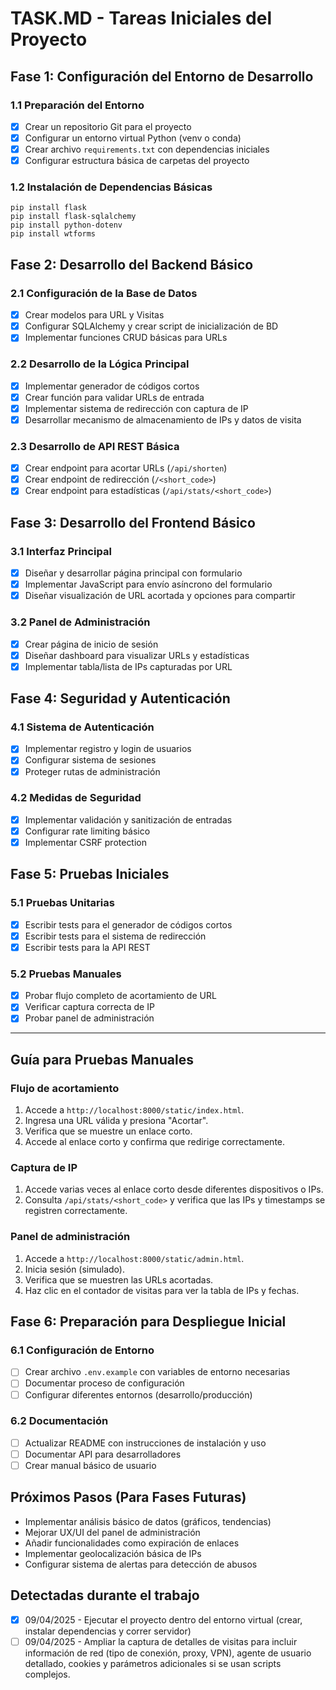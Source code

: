 # TASK.MD - Tareas Iniciales del Proyecto

## Fase 1: Configuración del Entorno de Desarrollo

### 1.1 Preparación del Entorno
- [x] Crear un repositorio Git para el proyecto
- [x] Configurar un entorno virtual Python (venv o conda)
- [x] Crear archivo `requirements.txt` con dependencias iniciales
- [x] Configurar estructura básica de carpetas del proyecto

### 1.2 Instalación de Dependencias Básicas
```
pip install flask
pip install flask-sqlalchemy
pip install python-dotenv
pip install wtforms
```

## Fase 2: Desarrollo del Backend Básico

### 2.1 Configuración de la Base de Datos
- [x] Crear modelos para URL y Visitas
- [x] Configurar SQLAlchemy y crear script de inicialización de BD
- [x] Implementar funciones CRUD básicas para URLs

### 2.2 Desarrollo de la Lógica Principal
- [x] Implementar generador de códigos cortos
- [x] Crear función para validar URLs de entrada
- [x] Implementar sistema de redirección con captura de IP
- [x] Desarrollar mecanismo de almacenamiento de IPs y datos de visita

### 2.3 Desarrollo de API REST Básica
- [x] Crear endpoint para acortar URLs (`/api/shorten`)
- [x] Crear endpoint de redirección (`/<short_code>`)
- [x] Crear endpoint para estadísticas (`/api/stats/<short_code>`)

## Fase 3: Desarrollo del Frontend Básico

### 3.1 Interfaz Principal
- [x] Diseñar y desarrollar página principal con formulario
- [x] Implementar JavaScript para envío asíncrono del formulario
- [x] Diseñar visualización de URL acortada y opciones para compartir

### 3.2 Panel de Administración
- [x] Crear página de inicio de sesión
- [x] Diseñar dashboard para visualizar URLs y estadísticas
- [x] Implementar tabla/lista de IPs capturadas por URL

## Fase 4: Seguridad y Autenticación

### 4.1 Sistema de Autenticación
- [x] Implementar registro y login de usuarios
- [x] Configurar sistema de sesiones
- [x] Proteger rutas de administración

### 4.2 Medidas de Seguridad
- [x] Implementar validación y sanitización de entradas
- [x] Configurar rate limiting básico
- [x] Implementar CSRF protection

## Fase 5: Pruebas Iniciales

### 5.1 Pruebas Unitarias
- [x] Escribir tests para el generador de códigos cortos
- [x] Escribir tests para el sistema de redirección
- [x] Escribir tests para la API REST

### 5.2 Pruebas Manuales
- [x] Probar flujo completo de acortamiento de URL
- [x] Verificar captura correcta de IP
- [x] Probar panel de administración

---

## Guía para Pruebas Manuales

### Flujo de acortamiento
1. Accede a `http://localhost:8000/static/index.html`.
2. Ingresa una URL válida y presiona "Acortar".
3. Verifica que se muestre un enlace corto.
4. Accede al enlace corto y confirma que redirige correctamente.

### Captura de IP
1. Accede varias veces al enlace corto desde diferentes dispositivos o IPs.
2. Consulta `/api/stats/<short_code>` y verifica que las IPs y timestamps se registren correctamente.

### Panel de administración
1. Accede a `http://localhost:8000/static/admin.html`.
2. Inicia sesión (simulado).
3. Verifica que se muestren las URLs acortadas.
4. Haz clic en el contador de visitas para ver la tabla de IPs y fechas.

## Fase 6: Preparación para Despliegue Inicial

### 6.1 Configuración de Entorno
- [ ] Crear archivo `.env.example` con variables de entorno necesarias
- [ ] Documentar proceso de configuración
- [ ] Configurar diferentes entornos (desarrollo/producción)

### 6.2 Documentación
- [ ] Actualizar README con instrucciones de instalación y uso
- [ ] Documentar API para desarrolladores
- [ ] Crear manual básico de usuario

## Próximos Pasos (Para Fases Futuras)

- Implementar análisis básico de datos (gráficos, tendencias)
- Mejorar UX/UI del panel de administración
- Añadir funcionalidades como expiración de enlaces
- Implementar geolocalización básica de IPs
- Configurar sistema de alertas para detección de abusos

## Detectadas durante el trabajo

- [x] 09/04/2025 - Ejecutar el proyecto dentro del entorno virtual (crear, instalar dependencias y correr servidor)
- [ ] 09/04/2025 - Ampliar la captura de detalles de visitas para incluir información de red (tipo de conexión, proxy, VPN), agente de usuario detallado, cookies y parámetros adicionales si se usan scripts complejos.
